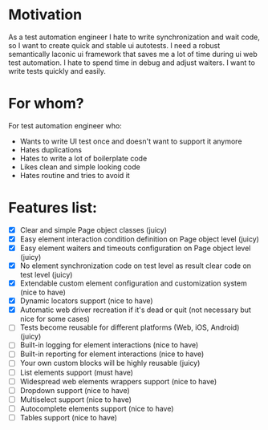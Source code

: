 # Motivation
As a test automation engineer I hate to write synchronization and wait code, so I want to create quick and stable ui autotests.
I need a robust semantically laconic ui framework that saves me a lot of time during ui web test automation.
I hate to spend time in debug and adjust waiters. I want to write tests quickly and easily.

# For whom?
For test automation engineer who:
- Wants to write UI test once and doesn't want to support it anymore
- Hates duplications 
- Hates to write a lot of boilerplate code
- Likes clean and simple looking code
- Hates routine and tries to avoid it

# Features list:
- [X] Clear and simple Page object classes (juicy)
- [X] Easy element interaction condition definition on Page object level (juicy)
- [X] Easy element waiters and timeouts configuration on Page object level (juicy)
- [X] No element synchronization code on test level as result clear code on test level (juicy)
- [X] Extendable custom element configuration and customization system (nice to have)
- [X] Dynamic locators support (nice to have)
- [X] Automatic web driver recreation if it's dead or quit (not necessary but nice for some cases)
- [ ] Tests become reusable for different platforms (Web, iOS, Android) (juicy)
- [ ] Built-in logging for element interactions (nice to have)
- [ ] Built-in reporting for element interactions (nice to have)
- [ ] Your own custom blocks will be highly reusable (juicy)
- [ ] List elements support (must have)
- [ ] Widespread web elements wrappers support (nice to have)
- [ ] Dropdown support (nice to have)
- [ ] Multiselect support (nice to have)
- [ ] Autocomplete elements support (nice to have)
- [ ] Tables support (nice to have)